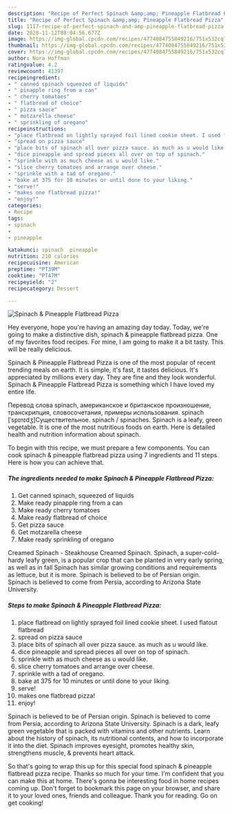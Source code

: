 ```yaml
---
description: "Recipe of Perfect Spinach &amp;amp; Pineapple Flatbread Pizza"
title: "Recipe of Perfect Spinach &amp;amp; Pineapple Flatbread Pizza"
slug: 1117-recipe-of-perfect-spinach-and-amp-pineapple-flatbread-pizza
date: 2020-11-12T08:04:56.677Z
image: https://img-global.cpcdn.com/recipes/4774084755849216/751x532cq70/spinach-pineapple-flatbread-pizza-recipe-main-photo.jpg
thumbnail: https://img-global.cpcdn.com/recipes/4774084755849216/751x532cq70/spinach-pineapple-flatbread-pizza-recipe-main-photo.jpg
cover: https://img-global.cpcdn.com/recipes/4774084755849216/751x532cq70/spinach-pineapple-flatbread-pizza-recipe-main-photo.jpg
author: Nora Hoffman
ratingvalue: 4.2
reviewcount: 41397
recipeingredient:
- " canned spinach squeezed of liquids"
- " pinapple ring from a can"
- " cherry tomatoes"
- " flatbread of choice"
- " pizza sauce"
- " motzarella cheese"
- " sprinkling of oregano"
recipeinstructions:
- "place flatbread on lightly sprayed foil lined cookie sheet. I used flatout flatbread"
- "spread on pizza sauce"
- "place bits of spinach all over pizza sauce. as much as u would like."
- "dice pineapple and spread pieces all over on top of spinach."
- "sprinkle with as much cheese as u would like."
- "slice cherry tomatoes and arrange over cheese."
- "sprinkle with a tad of oregano."
- "bake at 375 for 10 minutes or until done to your liking."
- "serve!"
- "makes one flatbread pizza!"
- "enjoy!"
categories:
- Recipe
tags:
- spinach
- 
- pineapple

katakunci: spinach  pineapple 
nutrition: 210 calories
recipecuisine: American
preptime: "PT39M"
cooktime: "PT47M"
recipeyield: "2"
recipecategory: Dessert

---
```



![Spinach &amp; Pineapple Flatbread Pizza](https://img-global.cpcdn.com/recipes/4774084755849216/751x532cq70/spinach-pineapple-flatbread-pizza-recipe-main-photo.jpg)

Hey everyone, hope you're having an amazing day today. Today, we're going to make a distinctive dish, spinach &amp; pineapple flatbread pizza. One of my favorites food recipes. For mine, I am going to make it a bit tasty. This will be really delicious.

Spinach &amp; Pineapple Flatbread Pizza is one of the most popular of recent trending meals on earth. It is simple, it's fast, it tastes delicious. It's appreciated by millions every day. They are fine and they look wonderful. Spinach &amp; Pineapple Flatbread Pizza is something which I have loved my entire life.

Перевод слова spinach, американское и британское произношение, транскрипция, словосочетания, примеры использования. spinach [ˈspɪnɪdʒ]Существительное. spinach / spinaches. Spinach is a leafy, green vegetable. It is one of the most nutritious foods on earth. Here is detailed health and nutrition information about spinach.


To begin with this recipe, we must prepare a few components. You can cook spinach &amp; pineapple flatbread pizza using 7 ingredients and 11 steps. Here is how you can achieve that.

<!--inarticleads1-->

##### The ingredients needed to make Spinach &amp; Pineapple Flatbread Pizza:

1. Get  canned spinach, squeezed of liquids
1. Make ready  pinapple ring from a can
1. Make ready  cherry tomatoes
1. Make ready  flatbread of choice
1. Get  pizza sauce
1. Get  motzarella cheese
1. Make ready  sprinkling of oregano


Creamed Spinach - Steakhouse Creamed Spinach. Spinach, a super-cold-hardy leafy green, is a popular crop that can be planted in very early spring, as well as in fall Spinach has similar growing conditions and requirements as lettuce, but it is more. Spinach is believed to be of Persian origin. Spinach is believed to come from Persia, according to Arizona State University. 

<!--inarticleads2-->

##### Steps to make Spinach &amp; Pineapple Flatbread Pizza:

1. place flatbread on lightly sprayed foil lined cookie sheet. I used flatout flatbread
1. spread on pizza sauce
1. place bits of spinach all over pizza sauce. as much as u would like.
1. dice pineapple and spread pieces all over on top of spinach.
1. sprinkle with as much cheese as u would like.
1. slice cherry tomatoes and arrange over cheese.
1. sprinkle with a tad of oregano.
1. bake at 375 for 10 minutes or until done to your liking.
1. serve!
1. makes one flatbread pizza!
1. enjoy!


Spinach is believed to be of Persian origin. Spinach is believed to come from Persia, according to Arizona State University. Spinach is a dark, leafy green vegetable that is packed with vitamins and other nutrients. Learn about the history of spinach, its nutritional contents, and how to incorporate it into the diet. Spinach improves eyesight, promotes healthy skin, strengthens muscle, &amp; prevents heart attack. 

So that's going to wrap this up for this special food spinach &amp; pineapple flatbread pizza recipe. Thanks so much for your time. I'm confident that you can make this at home. There's gonna be interesting food in home recipes coming up. Don't forget to bookmark this page on your browser, and share it to your loved ones, friends and colleague. Thank you for reading. Go on get cooking!
